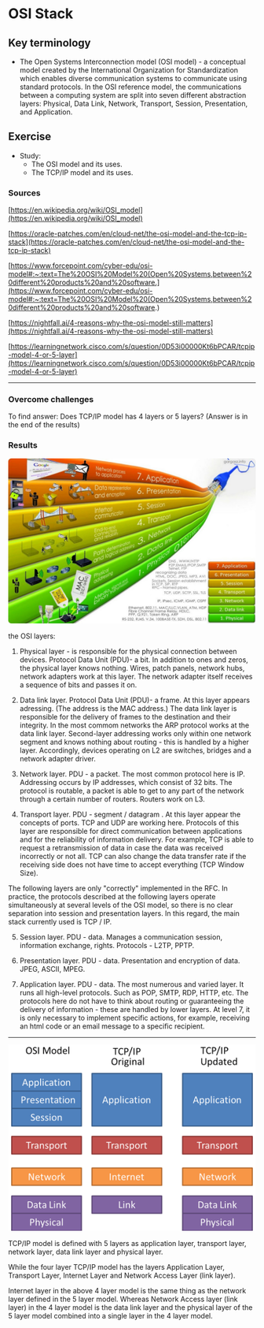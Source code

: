 # OSI Stack




## Key terminology
- The Open Systems Interconnection model (OSI model) - a conceptual model created by the International Organization for Standardization which enables diverse communication systems to communicate using standard protocols. In the OSI reference model, the communications between a computing system are split into seven different abstraction layers: Physical, Data Link, Network, Transport, Session, Presentation, and Application.

## Exercise
 - Study:
    - The OSI model and its uses.
    - The TCP/IP model and its uses.



### Sources
[https://en.wikipedia.org/wiki/OSI_model](https://en.wikipedia.org/wiki/OSI_model)

[https://oracle-patches.com/en/cloud-net/the-osi-model-and-the-tcp-ip-stack](https://oracle-patches.com/en/cloud-net/the-osi-model-and-the-tcp-ip-stack)

[https://www.forcepoint.com/cyber-edu/osi-model#:~:text=The%20OSI%20Model%20(Open%20Systems,between%20different%20products%20and%20software.](https://www.forcepoint.com/cyber-edu/osi-model#:~:text=The%20OSI%20Model%20(Open%20Systems,between%20different%20products%20and%20software.)

[https://nightfall.ai/4-reasons-why-the-osi-model-still-matters](https://nightfall.ai/4-reasons-why-the-osi-model-still-matters)

[https://learningnetwork.cisco.com/s/question/0D53i00000Kt6bPCAR/tcpip-model-4-or-5-layer](https://learningnetwork.cisco.com/s/question/0D53i00000Kt6bPCAR/tcpip-model-4-or-5-layer)

****

### Overcome challenges
To find answer:
Does TCP/IP model has 4 layers or 5 layers? (Answer is in the end of the results)

### Results
![image](/00_includes/networking_01_OSI_1.jpeg)

the OSI layers:
1. Physical layer - is responsible for the physical connection between devices. Protocol Data Unit (PDU)- a bit. In addition to ones and zeros, the physical layer knows nothing. Wires, patch panels, network hubs, network adapters work at this layer. The network adapter itself receives a sequence of bits and passes it on.

2. Data link layer. Protocol Data Unit (PDU)- a frame. At this layer appears adressing. (The address is the MAC address.) The data link layer is responsible for the delivery of frames to the destination and their integrity. In the most commom networks the ARP protocol works at the data link layer. Second-layer addressing works only within one network segment and knows nothing about routing - this is handled by a higher layer. Accordingly, devices operating on L2 are switches, bridges and a network adapter driver.

3. Network layer. PDU - a packet. The most common protocol here is IP. Addressing occurs by IP addresses, which consist of 32 bits. The protocol is routable, a packet is able to get to any part of the network through a certain number of routers. Routers work on L3.

4. Transport layer. PDU - segment / datagram . At this layer appear the concepts of ports. TCP and UDP are working here. Protocols of this layer are responsible for direct communication between applications and for the reliability of information delivery. For example, TCP is able to request a retransmission of data in case the data was received incorrectly or not all. TCP can also change the data transfer rate if the receiving side does not have time to accept everything (TCP Window Size).

The following layers are only "correctly" implemented in the RFC. In practice, the protocols described at the following layers operate simultaneously at several levels of the OSI model, so there is no clear separation into session and presentation layers. In this regard, the main stack currently used is TCP / IP.

5. Session layer. PDU - data. Manages a communication session, information exchange, rights. Protocols - L2TP, PPTP.

6. Presentation layer. PDU - data. Presentation and encryption of data. JPEG, ASCII, MPEG.

7. Application layer. PDU - data. The most numerous and varied layer. It runs all high-level protocols. Such as POP, SMTP, RDP, HTTP, etc. The protocols here do not have to think about routing or guaranteeing the delivery of information - these are handled by lower layers. At level 7, it is only necessary to implement specific actions, for example, receiving an html code or an email message to a specific recipient.

****
![image](/00_includes/networking_01_OSI_2.png)

TCP/IP model is defined with 5 layers as application layer, transport layer, network layer, data link layer and physical layer.

While
the four layer TCP/IP model has the layers Application Layer, Transport Layer, Internet Layer and Network Access Layer (link layer).

Internet layer in the above 4 layer model is the same thing as the network layer defined in the 5 layer model. Whereas
Network Access layer (link layer) in the 4 layer model is the data link layer and the physical layer of the 5 layer model combined into a single layer in the 4 layer model.
